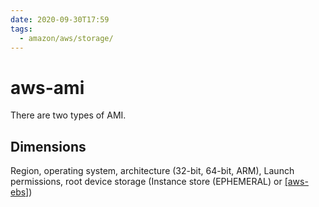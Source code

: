```yaml
---
date: 2020-09-30T17:59
tags:
  - amazon/aws/storage/
---
```


# aws-ami

There are two types of AMI. 

## Dimensions

Region, operating system, architecture (32-bit, 64-bit, ARM), Launch permissions, root device storage (Instance store (EPHEMERAL) or [[aws-ebs]](EBS)) 

